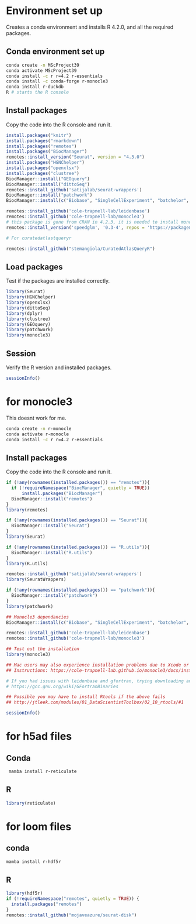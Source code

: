 # Environment set up
Creates a conda environment and installs R 4.2.0, and all the required packages.

## Conda environment set up
```bash
conda create -n MScProject39
conda activate MScProject39
conda install -c r r=4.2 r-essentials
conda install -c conda-forge r-monocle3
conda install r-duckdb
R # starts the R console
```

## Install packages
Copy the code into the R console and run it.
```r
install.packages("knitr")
install.packages("rmarkdown")
install.packages("remotes")
install.packages("BiocManager")
remotes::install_version("Seurat", version = "4.3.0")
install.packages("HGNChelper")
install.packages("openxlsx")
install.packages("clustree")
BiocManager::install("GEOquery")
BiocManager::install("dittoSeq")
remotes::install_github('satijalab/seurat-wrappers')
BiocManager::install("patchwork")
BiocManager::install(c("Biobase", "SingleCellExperiment", "batchelor", "BiocGenerics", "DelayedArray", "DelayedMatrixStats", "limma", "S4Vectors", "SummarizedExperiment", "pcaMethods"))

remotes::install_github('cole-trapnell-lab/leidenbase')
remotes::install_github('cole-trapnell-lab/monocle3')
# this package is gone from CRAN in 4.2.3, it is needed to install monocle3
remotes::install_version('speedglm', '0.3-4', repos = 'https://packagemanager.rstudio.com/cran/2023-03-31')

# For curatedatlastqueryr

remotes::install_github("stemangiola/CuratedAtlasQueryR")
```


## Load packages
Test if the packages are installed correctly.
```r
library(Seurat)
library(HGNChelper)
library(openxlsx)
library(dittoSeq)
library(dplyr)
library(clustree)
library(GEOquery)
library(patchwork)
library(monocle3)

```

## Session
Verify the R version and installed packages.
```r
sessionInfo()
```



# for monocle3
This doesnt work for me. 
```bash
conda create -n r-monocle
conda activate r-monocle
conda install -c r r=4.2 r-essentials
```
## Install packages
Copy the code into the R console and run it.
```r
if (!any(rownames(installed.packages()) == "remotes")){
  if (!requireNamespace("BiocManager", quietly = TRUE))
      install.packages("BiocManager")
  BiocManager::install("remotes")
}
library(remotes)

if (!any(rownames(installed.packages()) == "Seurat")){
  BiocManager::install("Seurat")
}
library(Seurat)

if (!any(rownames(installed.packages()) == "R.utils")){
  BiocManager::install("R.utils")
}
library(R.utils)

remotes::install_github('satijalab/seurat-wrappers')
library(SeuratWrappers)

if (!any(rownames(installed.packages()) == "patchwork")){
  BiocManager::install("patchwork")
}
library(patchwork)

## Monocle3 dependancies
BiocManager::install(c("Biobase", "SingleCellExperiment", "batchelor", "BiocGenerics", "DelayedArray", "DelayedMatrixStats", "limma", "S4Vectors", "SummarizedExperiment", "pcaMethods"))

remotes::install_github('cole-trapnell-lab/leidenbase')
remotes::install_github('cole-trapnell-lab/monocle3')

## Test out the installation
library(monocle3)

## Mac users may also experience installation problems due to Xcode or gfortran.
## Instructions: https://cole-trapnell-lab.github.io/monocle3/docs/installation/

# If you had issues with leidenbase and gfortran, trying downloading and installing a newer gfortran
# https://gcc.gnu.org/wiki/GFortranBinaries

## Possible you may have to install Rtools if the above fails
## http://jtleek.com/modules/01_DataScientistToolbox/02_10_rtools/#1

sessionInfo()
```



# for h5ad files
## Conda
```bash
 mamba install r-reticulate 
```
## R

```r
library(reticulate)
```

# for loom files
## conda
```bash
mamba install r-hdf5r
```
## R
```r
library(hdf5r)
if (!requireNamespace("remotes", quietly = TRUE)) {
  install.packages("remotes")
}
remotes::install_github("mojaveazure/seurat-disk")
```
